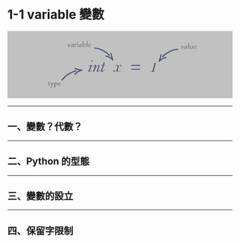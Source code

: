 # 1-1 variable 變數

![運算式示意圖](images/variable.png)

---
## **一、變數？代數？**
---
## **二、Python 的型態**
---
## **三、變數的設立**
---
## **四、保留字限制**
